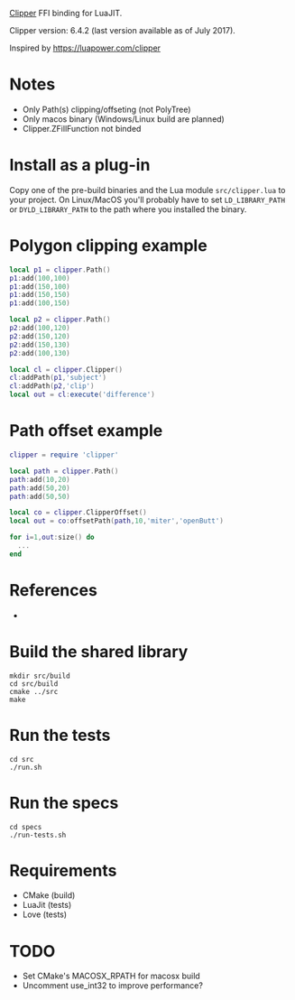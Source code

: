[Clipper](http://www.angusj.com/delphi/clipper.php) FFI binding for LuaJIT.

Clipper version: 6.4.2 (last version available as of July 2017).

Inspired by https://luapower.com/clipper

# Notes

* Only Path(s) clipping/offseting (not PolyTree)
* Only macos binary (Windows/Linux build are planned)
* Clipper.ZFillFunction not binded

# Install as a plug-in

Copy one of the pre-build binaries and the Lua module `src/clipper.lua` to your project. On Linux/MacOS you'll probably have to set `LD_LIBRARY_PATH` or `DYLD_LIBRARY_PATH` to the path where you installed the binary.

# Polygon clipping example

```Lua
local p1 = clipper.Path()
p1:add(100,100)
p1:add(150,100)
p1:add(150,150)
p1:add(100,150)

local p2 = clipper.Path()
p2:add(100,120)
p2:add(150,120)
p2:add(150,130)
p2:add(100,130)

local cl = clipper.Clipper()
cl:addPath(p1,'subject')
cl:addPath(p2,'clip')
local out = cl:execute('difference')
```

# Path offset example

```Lua
clipper = require 'clipper'

local path = clipper.Path()
path:add(10,20)
path:add(50,20)
path:add(50,50)

local co = clipper.ClipperOffset()
local out = co:offsetPath(path,10,'miter','openButt')

for i=1,out:size() do
  ...
end
```

# References

*

# Build the shared library

```
mkdir src/build
cd src/build
cmake ../src
make
```

# Run the tests

```
cd src
./run.sh
```

# Run the specs

```
cd specs
./run-tests.sh
```

# Requirements

* CMake (build)
* LuaJit (tests)
* Love (tests)

# TODO

* Set CMake's MACOSX_RPATH for macosx build
* Uncomment use_int32 to improve performance?
